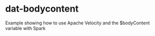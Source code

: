 # dat-bodycontent
Example showing how to use Apache Velocity and the $bodyContent variable with Spark
